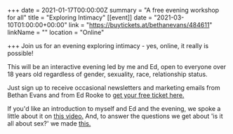 +++
date = 2021-01-17T00:00:00Z
summary = "A free evening workshop for all"
title = "Exploring Intimacy"
[[event]]
date = "2021-03-10T01:00:00+00:00"
link = "https://buytickets.at/bethanevans/484611"
linkName = ""
location = "Online"

+++
Join us for an evening exploring intimacy - yes, online, it really is possible!

This will be an interactive evening led by me and Ed, open to everyone over 18 years old regardless of gender, sexuality, race, relationship status.

Just sign up to receive occasional newsletters and marketing emails from Bethan Evans and from Ed Rooke to [get your free ticket here.](https://buytickets.at/bethanevans)

If you'd like an introduction to myself and Ed and the evening, we spoke a little about it on [this video.](https://fb.watch/3fWTf_g5g1/)  And, to answer the questions we get about 'is it all about sex?' we made [this.](https://www.facebook.com/554383154995760/videos/236518371521802)